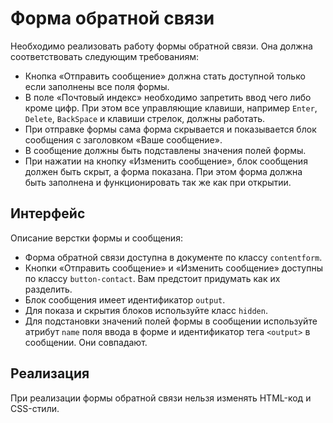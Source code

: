 Форма обратной связи
===

Необходимо реализовать работу формы обратной связи. Она должна соответствовать следующим требованиям:
- Кнопка «Отправить сообщение» должна стать доступной только если заполнены все поля формы.
- В поле «Почтовый индекс» необходимо запретить ввод чего либо кроме цифр. При этом все управляющие клавиши, например `Enter`,  `Delete`, `BackSpace` и клавиши стрелок, должны работать.
- При отправке формы сама форма скрывается и показывается блок сообщения с заголовком «Ваше сообщение».
- В сообщение должны быть подставлены значения полей формы.
- При нажатии на кнопку «Изменить сообщение», блок сообщения должен быть скрыт, а форма показана. При этом форма должна быть заполнена и функционировать так же как при открытии.

## Интерфейс

Описание верстки формы и сообщения:
- Форма обратной связи доступна в документе по классу `contentform`.
- Кнопки «Отправить сообщение» и «Изменить сообщение» доступны по классу `button-contact`. Вам предстоит придумать как их разделить.
- Блок сообщения имеет идентификатор `output`.
- Для показа и скрытия блоков используйте класс `hidden`.
- Для подстановки значений полей формы в сообщении используйте атрибут `name` поля ввода в форме и идентификатор тега `<output>` в сообщении. Они совпадают.

## Реализация

При реализации формы обратной связи нельзя изменять HTML-код и CSS-стили.
